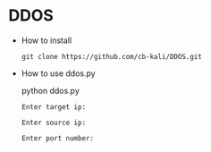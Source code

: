 # DDOS

* How to install

      git clone https://github.com/cb-kali/DDOS.git

* How to use ddos.py

    python ddos.py

      Enter target ip:

      Enter source ip:

      Enter port number:
